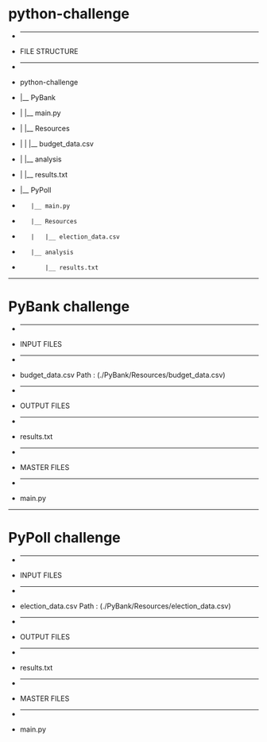 # python-challenge


* ----------------
*  FILE STRUCTURE
* ----------------

* python-challenge
* |__ PyBank
* |      |__ main.py
* |      |__ Resources
* |      |   |__ budget_data.csv
* |      |__ analysis
* |          |__ results.txt
* |__ PyPoll
*        |__ main.py
*        |__ Resources
*        |   |__ election_data.csv
*        |__ analysis
*            |__ results.txt

* ************************************************************************************************

# PyBank challenge

* ----------------
* INPUT FILES
* ----------------
* budget_data.csv  Path : (./PyBank/Resources/budget_data.csv)

* ----------------
* OUTPUT FILES
* ----------------
* results.txt

* ----------------
* MASTER FILES
* ----------------
* main.py

* ************************************************************************************************

# PyPoll challenge


* ----------------
* INPUT FILES
* ----------------
* election_data.csv Path : (./PyBank/Resources/election_data.csv)

* ----------------
* OUTPUT FILES
* ----------------
* results.txt

* ----------------
* MASTER FILES
* ----------------
* main.py
